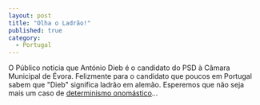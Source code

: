 ```yaml
---
layout: post
title: "Olha o Ladrão!"
published: true
category:
  - Portugal
---
```


O Público noticia que António Dieb é o candidato do PSD à Câmara
Municipal de Évora. Felizmente para o candidato que poucos em Portugal
sabem que "Dieb" significa ladrão em alemão. Esperemos que não seja mais
um caso de [determinismo onomástico]...

  [determinismo onomástico]: http://www.abc.net.au/science/k2/moments/s158395.htm
